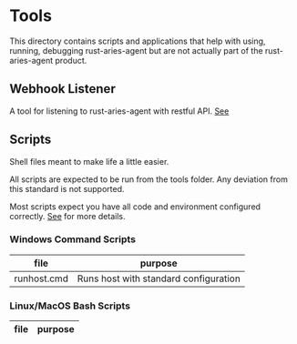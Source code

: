# Tools

This directory contains scripts and applications that help with using, running, debugging
rust-aries-agent but are not actually part of the rust-aries-agent product.

## Webhook Listener
A tool for listening to rust-aries-agent with restful API.  [See](webhook/README.md)  

## Scripts
Shell files meant to make life a little easier. 

All scripts are expected to be run from the tools folder.  Any deviation from this standard is not supported.

Most scripts expect you have all code and environment configured correctly. [See](../docs/USING.md) for more details.  

### Windows Command Scripts
| file | purpose |
| ---- | ------- |
| runhost.cmd | Runs host with standard configuration |


### Linux/MacOS Bash Scripts
| file | purpose |
| ---- | ------- |



